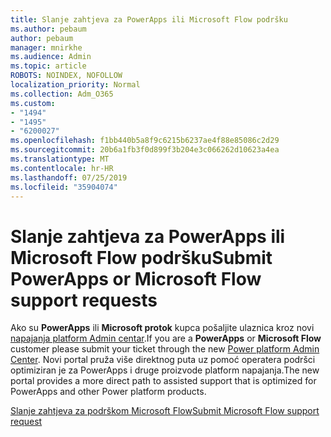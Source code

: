 ```yaml
---
title: Slanje zahtjeva za PowerApps ili Microsoft Flow podršku
ms.author: pebaum
author: pebaum
manager: mnirkhe
ms.audience: Admin
ms.topic: article
ROBOTS: NOINDEX, NOFOLLOW
localization_priority: Normal
ms.collection: Adm_O365
ms.custom:
- "1494"
- "1495"
- "6200027"
ms.openlocfilehash: f1bb440b5a8f9c6215b6237ae4f88e85086c2d29
ms.sourcegitcommit: 20b6a1fb3f0d899f3b204e3c066262d10623a4ea
ms.translationtype: MT
ms.contentlocale: hr-HR
ms.lasthandoff: 07/25/2019
ms.locfileid: "35904074"
---
```

# <a name="submit-powerapps-or-microsoft-flow-support-requests"></a><span data-ttu-id="c421f-102">Slanje zahtjeva za PowerApps ili Microsoft Flow podršku</span><span class="sxs-lookup"><span data-stu-id="c421f-102">Submit PowerApps or Microsoft Flow support requests</span></span>

<span data-ttu-id="c421f-103">Ako su **PowerApps** ili **Microsoft protok** kupca pošaljite ulaznica kroz novi [napajanja platform Admin centar](https://admin.powerplatform.microsoft.com/support?newTicket&product=15819).</span><span class="sxs-lookup"><span data-stu-id="c421f-103">If you are a **PowerApps** or **Microsoft Flow** customer please submit your ticket through the new [Power platform Admin Center](https://admin.powerplatform.microsoft.com/support?newTicket&product=15819).</span></span> <span data-ttu-id="c421f-104">Novi portal pruža više direktnog puta uz pomoć operatera podršci optimiziran je za PowerApps i druge proizvode platform napajanja.</span><span class="sxs-lookup"><span data-stu-id="c421f-104">The new portal provides a more direct path to assisted support that is optimized for PowerApps and other Power platform products.</span></span>

[<span data-ttu-id="c421f-105">Slanje zahtjeva za podrškom Microsoft Flow</span><span class="sxs-lookup"><span data-stu-id="c421f-105">Submit Microsoft Flow support request</span></span>](https://admin.powerplatform.microsoft.com/support?newTicket&product=Flow)